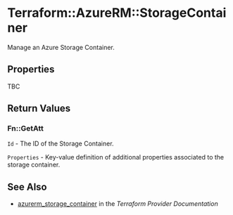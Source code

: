 # Terraform::AzureRM::StorageContainer

Manage an Azure Storage Container.

## Properties

TBC

## Return Values

### Fn::GetAtt

`Id` - The ID of the Storage Container.

`Properties` - Key-value definition of additional properties associated to the storage container.

## See Also

* [azurerm_storage_container](https://www.terraform.io/docs/providers/azurerm/r/storage_container.html) in the _Terraform Provider Documentation_